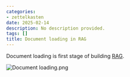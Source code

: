 ```yaml
---
categories:
- zettelkasten
date: 2025-02-14
description: No description provided.
tags: []
title: Document loading in RAG
---
```


Document loading is first stage of building [RAG](RAG.md). 

![Document loading.png](assets/Document%20loading.png)
